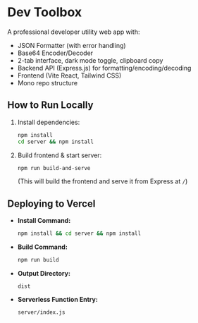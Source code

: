 # Dev Toolbox

A professional developer utility web app with:

- JSON Formatter (with error handling)
- Base64 Encoder/Decoder
- 2-tab interface, dark mode toggle, clipboard copy
- Backend API (Express.js) for formatting/encoding/decoding
- Frontend (Vite React, Tailwind CSS)
- Mono repo structure

## How to Run Locally

1. Install dependencies:
   ```sh
   npm install
   cd server && npm install
   ```
2. Build frontend & start server:
   ```sh
   npm run build-and-serve
   ```
   (This will build the frontend and serve it from Express at `/`)

## Deploying to Vercel

- **Install Command:**
  ```sh
  npm install && cd server && npm install
  ```
- **Build Command:**
  ```sh
  npm run build
  ```
- **Output Directory:**
  ```
  dist
  ```
- **Serverless Function Entry:**
  ```
  server/index.js
  ```
